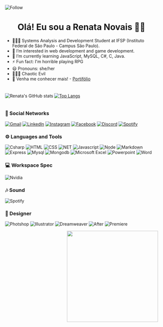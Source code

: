 ![Follow](https://img.shields.io/github/followers/rejuno.svg?style=social&label=Follow&maxAge=2592000)

<div align = "center">
<h1>Olá! Eu sou a Renata Novais 👋🏾
</div>

 - 🙋🏾‍♀️ Systems Analysis and Development Student at IFSP (Instituto Federal de São Paulo - Campus São Paulo).
 - 👀 I’m interested in web development and game development.
 - 🌱 I’m currently learning JavaScript, MySQL, C#, C, Java.
 - ⚡ Fun fact: I'm horrible playing RPG
 - 😃 Pronouns: she/her
 - 🧙🏿‍♀️ Chaotic Evil
 - 📌 Venha me conhecer mais! - [Portifólio](https://rejunoport.netlify.app/)

<div align = "center">
<h1>
</div>
 

<div align = "left">  
 
![Renata's GitHub stats](https://github-readme-stats.vercel.app/api?username=rejuno&show_icons=true&theme=omni) 
[![Top Langs](https://github-readme-stats.vercel.app/api/top-langs/?username=rejuno&theme=omni)](https://github.com/rejuno/github-readme-stats)
</iv>

<div align = "center">
<h1>
</div>
  
### 🦔 Social Networks
[![Gmail](https://img.shields.io/badge/Gmail-D14836?style=for-the-badge&logo=gmail&logoColor=white)](https://mail.google.com/mail/u/0/?tab=km#inbox)
[![Linkedln](https://img.shields.io/badge/LinkedIn-0077B5?style=for-the-badge&logo=linkedin&logoColor=white)](https://www.linkedin.com/in/renata-justiniano-novais-a362501a2/)
[![Instagram](https://img.shields.io/badge/Instagram-E4405F?style=for-the-badge&logo=instagram&logoColor=white)](https://www.instagram.com/bunearyyy/)
[![Facebook](https://img.shields.io/badge/Facebook-1877F2?style=for-the-badge&logo=facebook&logoColor=white)](https://www.facebook.com/RennaNovais/)
[![Discord](https://img.shields.io/badge/Discord-7289DA?style=for-the-badge&logo=discord&logoColor=white)](https://discord.com/channels/@me/936442327789097050)
[![Spotify](https://img.shields.io/badge/Spotify-1ED760?&style=for-the-badge&logo=spotify&logoColor=white)](https://open.spotify.com/user/renatajustinianonovais)




### ⚙ Languages and Tools 
![Csharp](https://img.shields.io/badge/C%23-239120?style=for-the-badge&logo=c-sharp&logoColor=white)
![HTML](https://img.shields.io/badge/HTML5-E34F26?style=for-the-badge&logo=html5&logoColor=white)
![CSS](https://img.shields.io/badge/CSS-239120?&style=for-the-badge&logo=css3&logoColor=white)
![NET](https://img.shields.io/badge/.NET-5C2D91?style=for-the-badge&logo=.net&logoColor=white)
![Javascript](https://img.shields.io/badge/JavaScript-F7DF1E?style=for-the-badge&logo=javascript&logoColor=black)
![Node](https://img.shields.io/badge/Node.js-43853D?style=for-the-badge&logo=node.js&logoColor=white)
![Markdown](https://img.shields.io/badge/Markdown-000000?style=for-the-badge&logo=markdown&logoColor=white)
![Express](https://img.shields.io/badge/Express.js-404D59?style=for-the-badge)
![Mysql](https://img.shields.io/badge/MySQL-00000F?style=for-the-badge&logo=mysql&logoColor=white)
![Mongodb](https://img.shields.io/badge/MongoDB-4EA94B?style=for-the-badge&logo=mongodb&logoColor=white)
![Microsoft Excel](https://img.shields.io/badge/Microsoft_Excel-217346?style=for-the-badge&logo=microsoft-excel&logoColor=white)
![Powerpoint](https://img.shields.io/badge/Microsoft_PowerPoint-B7472A?style=for-the-badge&logo=microsoft-powerpoint&logoColor=white)
![Word](https://img.shields.io/badge/Microsoft_Word-2B579A?style=for-the-badge&logo=microsoft-word&logoColor=white)

### 💻 Workspace Spec
![Nvidia](https://img.shields.io/badge/NVIDIA-GTX1650-76B900?style=for-the-badge&logo=nvidia&logoColor=white)

### 🎶 Sound
![Spotify](https://img.shields.io/badge/Spotify-1ED760?&style=for-the-badge&logo=spotify&logoColor=white)

### 🎨 Designer
![Photshop](https://aleen42.github.io/badges/src/photoshop.svg)
![Illustrator](https://aleen42.github.io/badges/src/illustrator.svg)
![Dreamweaver](https://aleen42.github.io/badges/src/dreamweaver.svg)
![After](https://aleen42.github.io/badges/src/after_effects.svg)
![Premiere](https://aleen42.github.io/badges/src/premiere.svg)


<div align = "right">
  <img height="300" src="https://user-images.githubusercontent.com/98842524/152052024-9eb3b271-fe18-4102-8e47-1df670287609.gif"/>
</div>
